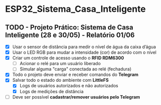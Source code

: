 # ESP32_Sistema_Casa_Inteligente

## TODO - Projeto Prático: Sistema de Casa Inteligente (28 e 30/05) - Relatório 01/06

- [x] Usar o sensor de distância para medir o nível de água da caixa d’água
- [x] Usar o LED RGB para mudar a intensidade (cor) de acordo com o nível
- [x] Criar um controle de acesso usando o **RFID RDM6300**
  - [ ] Acionar o relé para um usuário liberado
  - [ ] Simular alguma "carga" conectada ao relé (fechadura)
- [x] Todo o projeto deve enviar e receber comandos do **Telegram**
- [x] Salvar todo o estado do ambiente com **LittleFS**
  - [x] Logs de usuários autorizados e não autorizados
  - [x] Logs de medições de distância
- [ ] Deve ser possível **cadastrar/remover usuários pelo Telegram**
